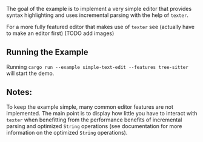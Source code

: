 The goal of the example is to implement a very simple editor that provides syntax highlighting and uses incremental parsing with the help of `texter`.

For a more fully featured editor that makes use of `texter` see (actually have to make an editor first)
(TODO add images)

## Running the Example
Running `cargo run --example simple-text-edit --features tree-sitter` will start the demo.

## Notes:
To keep the example simple, many common editor features are not implemented.
The main point is to display how little you have to interact with `texter` when benefitting from the 
performance benefits of incremental parsing and optimized `String` operations (see documentation for more information on the optimized `String` operations).
